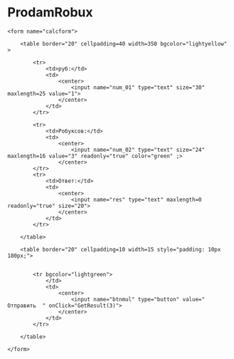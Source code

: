 # ProdamRobux

<html>
<head><title>Калькулятор</title>

<script language="JavaScript">
<!--
//Поучение пользовательских данных и вычисление результата
function GetResult(oper)
{ 
  var n1 = 0;
  var n2 = 0;
    	
  n1 = eval(calcform.num_01.value);   //Число 1
  n2 = eval(calcform.num_02.value);   //Число 2
  
  switch (oper)                       //Проверяем, какая кнопка
  {                                   //была нажата
    case 3:   //Кнопка *
    {
      calcform.res.value = n1 * n2;
      break;
    }
  }
}
// -->
</script>

</head>
<body>
    

    <form name="calcform">

        <table border="20" cellpadding=40 width=350 bgcolor="lightyellow" >

            <tr>
                <td>руб:</td>
                <td>
                    <center>
                        <input name="num_01" type="text" size="30" maxlength=25 value="1">
                    </center>
                </td>
            </tr>

            <tr>
                <td>Робуксов:</td>
                <td>
                    <center>
                        <input name="num_02" type="text" size="24" maxlength=16 value="3" readonly="true" color="green" ;>
                    </center>
            </tr>
            <tr>
                <td>Ответ:</td>
                <td>
                    <center>
                        <input name="res" type="text" maxlength=0 readonly="true" size="20">
                    </center>
                </td>
            </tr>

        </table>

        <table border="20" cellpadding=10 width=15 style="padding: 10px 180px;">


            <tr bgcolor="lightgreen">
                </td>
                <td>
                    <center>
                        <input name="btnmul" type="button" value="  Отправить  " onClick="GetResult(3)">
                    </center>
                </td>
            </tr>

        </table>

    </form>
</body>
</html>
